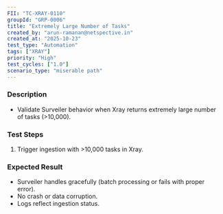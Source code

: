 ```yaml
---
FII: "TC-XRAY-0110"
groupId: "GRP-0006"
title: "Extremely Large Number of Tasks"
created_by: "arun-ramanan@netspective.in"
created_at: "2025-10-23"
test_type: "Automation"
tags: ["XRAY"]
priority: "High"
test_cycles: ["1.0"]
scenario_type: "miserable path"
---
```

### Description
- Validate Surveiler behavior when Xray returns extremely large number of tasks (>10,000).

### Test Steps
1. Trigger ingestion with >10,000 tasks in Xray.  

### Expected Result
- Surveiler handles gracefully (batch processing or fails with proper error).  
- No crash or data corruption.  
- Logs reflect ingestion status.
